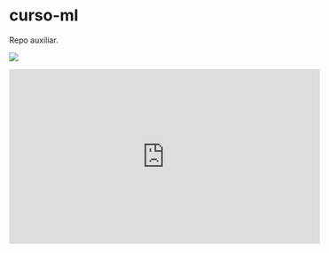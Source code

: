 # curso-ml

Repo auxiliar.

[![](https://markdown-videos-api.jorgenkh.no/youtube/dQw4w9WgXcQ)](https://youtu.be/dQw4w9WgXcQ)



<iframe width="560" height="315" src="https://www.youtube.com/embed/dQw4w9WgXcQ?si=5-yj0YRlinwgru_N" title="YouTube video player" frameborder="0" allow="accelerometer; autoplay; clipboard-write; encrypted-media; gyroscope; picture-in-picture; web-share" referrerpolicy="strict-origin-when-cross-origin" allowfullscreen></iframe>
